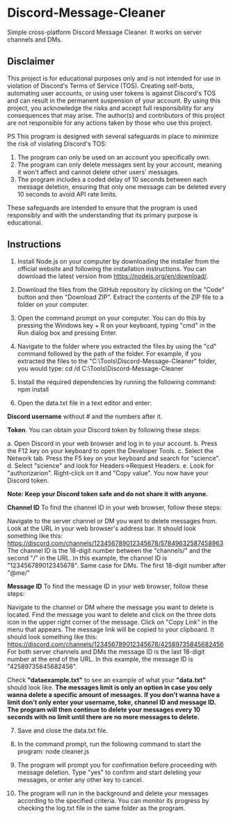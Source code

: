 # Discord-Message-Cleaner
Simple cross-platform Discord Message Cleaner. It works on server channels and DMs.

## Disclaimer

This project is for educational purposes only and is not intended for use in violation of Discord's Terms of Service (TOS). Creating self-bots, automating user accounts, or using user tokens is against Discord's TOS and can result in the permanent suspension of your account. By using this project, you acknowledge the risks and accept full responsibility for any consequences that may arise. The author(s) and contributors of this project are not responsible for any actions taken by those who use this project.

PS
This program is designed with several safeguards in place to minimize the risk of violating Discord's TOS:

1. The program can only be used on an account you specifically own.
2. The program can only delete messages sent by your account, meaning it won't affect and cannot delete other users' messages.
3. The program includes a coded delay of 10 seconds between each message deletion, ensuring that only one message can be deleted every 10 seconds to avoid API rate limits.

These safeguards are intended to ensure that the program is used responsibly and with the understanding that its primary purpose is educational.

## Instructions

1. Install Node.js on your computer by downloading the installer from the official website and following the installation instructions. You can download the latest version from https://nodejs.org/en/download/.

2. Download the files from the GitHub repository by clicking on the "Code" button and then "Download ZIP". Extract the contents of the ZIP file to a folder on your computer.

3. Open the command prompt on your computer. You can do this by pressing the Windows key + R on your keyboard, typing "cmd" in the Run dialog box and pressing Enter.

4. Navigate to the folder where you extracted the files by using the "cd" command followed by the path of the folder. For example, if you extracted the files to the "C:\Tools\Discord-Message-Cleaner" folder, you would type:
cd /d C:\Tools\Discord-Message-Cleaner

5. Install the required dependencies by running the following command:
npm install

6. Open the data.txt file in a text editor and enter:

**Discord username** without # and the numbers after it.

**Token**.
You can obtain your Discord token by following these steps:

a. Open Discord in your web browser and log in to your account.
b. Press the F12 key on your keyboard to open the Developer Tools.
c. Select the Network tab. Press the F5 key on your keyboard and search for "science".
d. Select "science" and look for Headers->Request Headers.
e. Look for "authorizarion". Right-click on it and "Copy value". You now have your Discord token.

**Note: Keep your Discord token safe and do not share it with anyone.**

**Channel ID**
To find the channel ID in your web browser, follow these steps:

Navigate to the server channel or DM you want to delete messages from.
Look at the URL in your web browser's address bar. It should look something like this: https://discord.com/channels/123456789012345678/57849632587458963
The channel ID is the 18-digit number between the "channels/" and the second "/" in the URL. In this example, the channel ID is "123456789012345678".
Same case for DMs. The first 18-digit number after "@me/"

**Message ID**
To find the message ID in your web browser, follow these steps:

Navigate to the channel or DM where the message you want to delete is located.
Find the message you want to delete and click on the three dots icon in the upper right corner of the message.
Click on "Copy Link" in the menu that appears.
The message link will be copied to your clipboard. It should look something like this: https://discord.com/channels/123456789012345678/42589735845682456
For both server channels and DMs the message ID is the last 18-digit number at the end of the URL. In this example, the message ID is "42589735845682456".

Check **"dataexample.txt"** to see an example of what your **"data.txt"** should look like.
**The messages limit is only an option in case you only wanna delete a specific amount of messages. If you don't wanna have a limit don't only enter your username, toke, channel ID and message ID. The program will then continue to delete your messages every 10 seconds with no limit until there are no more messages to delete.**

7. Save and close the data.txt file.

8. In the command prompt, run the following command to start the program:
node cleaner.js

9. The program will prompt you for confirmation before proceeding with message deletion. Type "yes" to confirm and start deleting your messages, or enter any other key to cancel.

10. The program will run in the background and delete your messages according to the specified criteria. You can monitor its progress by checking the log.txt file in the same folder as the program.

